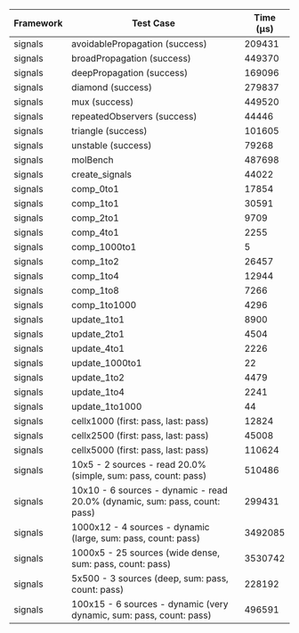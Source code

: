 | Framework | Test Case | Time (μs) |
| --- | --- | --- |
| signals | avoidablePropagation (success) | 209431 |
| signals | broadPropagation (success) | 449370 |
| signals | deepPropagation (success) | 169096 |
| signals | diamond (success) | 279837 |
| signals | mux (success) | 449520 |
| signals | repeatedObservers (success) | 44446 |
| signals | triangle (success) | 101605 |
| signals | unstable (success) | 79268 |
| signals | molBench | 487698 |
| signals | create_signals | 44022 |
| signals | comp_0to1 | 17854 |
| signals | comp_1to1 | 30591 |
| signals | comp_2to1 | 9709 |
| signals | comp_4to1 | 2255 |
| signals | comp_1000to1 | 5 |
| signals | comp_1to2 | 26457 |
| signals | comp_1to4 | 12944 |
| signals | comp_1to8 | 7266 |
| signals | comp_1to1000 | 4296 |
| signals | update_1to1 | 8900 |
| signals | update_2to1 | 4504 |
| signals | update_4to1 | 2226 |
| signals | update_1000to1 | 22 |
| signals | update_1to2 | 4479 |
| signals | update_1to4 | 2241 |
| signals | update_1to1000 | 44 |
| signals | cellx1000 (first: pass, last: pass) | 12824 |
| signals | cellx2500 (first: pass, last: pass) | 45008 |
| signals | cellx5000 (first: pass, last: pass) | 110624 |
| signals | 10x5 - 2 sources - read 20.0% (simple, sum: pass, count: pass) | 510486 |
| signals | 10x10 - 6 sources - dynamic - read 20.0% (dynamic, sum: pass, count: pass) | 299431 |
| signals | 1000x12 - 4 sources - dynamic (large, sum: pass, count: pass) | 3492085 |
| signals | 1000x5 - 25 sources (wide dense, sum: pass, count: pass) | 3530742 |
| signals | 5x500 - 3 sources (deep, sum: pass, count: pass) | 228192 |
| signals | 100x15 - 6 sources - dynamic (very dynamic, sum: pass, count: pass) | 496591 |
